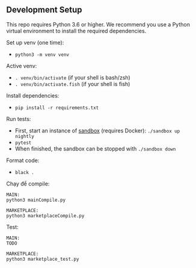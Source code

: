## Development Setup

This repo requires Python 3.6 or higher. We recommend you use a Python virtual environment to install
the required dependencies.

Set up venv (one time):

- `python3 -m venv venv`

Active venv:

- `. venv/bin/activate` (if your shell is bash/zsh)
- `. venv/bin/activate.fish` (if your shell is fish)

Install dependencies:

- `pip install -r requirements.txt`

Run tests:

- First, start an instance of [sandbox](https://github.com/algorand/sandbox) (requires Docker): `./sandbox up nightly`
- `pytest`
- When finished, the sandbox can be stopped with `./sandbox down`

Format code:

- `black .`

Chạy để compile:

```
MAIN:
python3 mainCompile.py

MARKETPLACE:
python3 marketplaceCompile.py
```

Test:
```
MAIN:
TODO

MARKETPLACE:
python3 marketplace_test.py
```